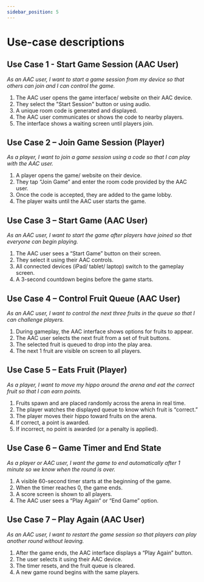 ```yaml
---
sidebar_position: 5
---
```


# Use-case descriptions

## Use Case 1 - Start Game Session (AAC User)
*As an AAC user, I want to start a game session from my device so that others can join and I can control the game.*

1. The AAC user opens the game interface/ website on their AAC device.
2. They select the "Start Session" button or using audio.
3. A unique room code is generated and displayed.
4. The AAC user communicates or shows the code to nearby players.
5. The interface shows a waiting screen until players join.

## Use Case 2 – Join Game Session (Player)
*As a player, I want to join a game session using a code so that I can play with the AAC user.*

1. A player opens the game/ website on their device.
2. They tap “Join Game” and enter the room code provided by the AAC user.
3. Once the code is accepted, they are added to the game lobby.
4. The player waits until the AAC user starts the game.

## Use Case 3 – Start Game (AAC User)
*As an AAC user, I want to start the game after players have joined so that everyone can begin playing.*

1. The AAC user sees a “Start Game” button on their screen.
2. They select it using their AAC controls.
3. All connected devices (iPad/ tablet/ laptop) switch to the gameplay screen.
4. A 3-second countdown begins before the game starts.

## Use Case 4 – Control Fruit Queue (AAC User)
*As an AAC user, I want to control the next three fruits in the queue so that I can challenge players.*

1. During gameplay, the AAC interface shows options for fruits to appear.
2. The AAC user selects the next fruit from a set of fruit buttons.
3. The selected fruit is queued to drop into the play area.
4. The next 1 fruit are visible on screen to all players.

## Use Case 5 – Eats Fruit (Player)
*As a player, I want to move my hippo around the arena and eat the correct fruit so that I can earn points.*

1. Fruits spawn and are placed randomly across the arena in real time.
2. The player watches the displayed queue to know which fruit is “correct.”
3. The player moves their hippo toward fruits on the arena.
4. If correct, a point is awarded.
5. If incorrect, no point is awarded (or a penalty is applied).

## Use Case 6 – Game Timer and End State
*As a player or AAC user, I want the game to end automatically after 1 minute so we know when the round is over.*

1. A visible 60-second timer starts at the beginning of the game.
2. When the timer reaches 0, the game ends.
3. A score screen is shown to all players.
4. The AAC user sees a “Play Again” or “End Game” option.

## Use Case 7 – Play Again (AAC User)
*As an AAC user, I want to restart the game session so that players can play another round without leaving.*

1. After the game ends, the AAC interface displays a “Play Again” button.
2. The user selects it using their AAC device.
3. The timer resets, and the fruit queue is cleared.
4. A new game round begins with the same players.